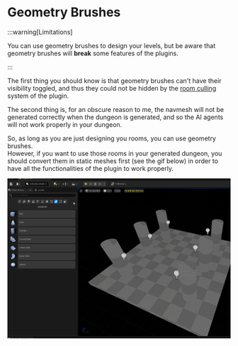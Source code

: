 # Geometry Brushes

:::warning[Limitations]

You can use geometry brushes to design your levels, but be aware that geometry brushes will **break** some features of the plugins.

:::

The first thing you should know is that geometry brushes can't have their visibility toggled, and thus they could not be hidden by the [room culling](../Advanced-Features/Occlusion-Culling.md) system of the plugin.

The second thing is, for an obscure reason to me, the navmesh will not be generated correctly when the dungeon is generated, and so the AI agents will not work properly in your dungeon.

So, as long as you are just designing you rooms, you can use geometry brushes.\
However, if you want to use those rooms in your generated dungeon, you should convert them in static meshes first (see the gif below) in order to have all the functionalities of the plugin to work properly.

![](../Images/ConvertGeomBrushToStaticMesh.gif)
